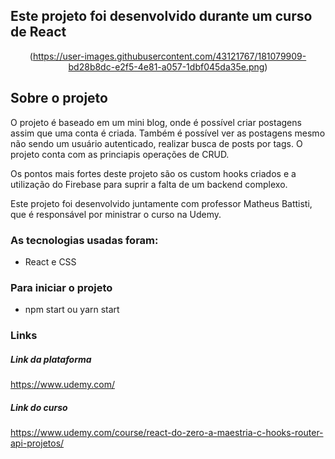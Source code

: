 ## Este projeto foi desenvolvido durante um curso de React
<div align="center">
  
(https://user-images.githubusercontent.com/43121767/181079909-bd28b8dc-e2f5-4e81-a057-1dbf045da35e.png)


</div>

## Sobre o projeto

O projeto é baseado em um mini blog, onde é possível criar postagens assim que uma conta é criada. Também é possível ver as postagens mesmo não sendo um usuário autenticado, realizar busca de posts por tags.
O projeto conta com as princiapis operações de CRUD.

Os pontos mais fortes deste projeto são os custom hooks criados e a utilização do Firebase para suprir a falta de um backend complexo. 


Este projeto foi desenvolvido juntamente com professor Matheus Battisti, que é responsável por ministrar o curso na Udemy.

### As tecnologias usadas foram:
- React e CSS


### Para iniciar o projeto

- npm start ou yarn start

### Links
##### Link da plataforma

https://www.udemy.com/

##### Link do curso
https://www.udemy.com/course/react-do-zero-a-maestria-c-hooks-router-api-projetos/
